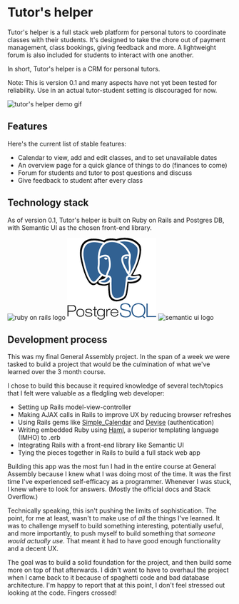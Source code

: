 # Tutor's helper

Tutor's helper is a full stack web platform for personal tutors to coordinate classes with their students. It's designed to take the chore out of payment management, class bookings, giving feedback and more. A lightweight forum is also included for students to interact with one another.

In short, Tutor's helper is a CRM for personal tutors.

Note: This is version 0.1 and many aspects have not yet been tested for reliability. Use in an actual tutor-student setting is discouraged for now.

![tutor's helper demo gif](http://i.giphy.com/l2JhMwxOduNqgVZsc.gif)

## Features

Here's the current list of stable features:
* Calendar to view, add and edit classes, and to set unavailable dates
* An overview page for a quick glance of things to do (finances to come)
* Forum for students and tutor to post questions and discuss
* Give feedback to student after every class

## Technology stack

As of version 0.1, Tutor's helper is built on Ruby on Rails and Postgres DB, with Semantic UI as the chosen front-end library.

![ruby on rails logo](http://logos-download.com/wp-content/uploads/2016/09/Ruby_on_Rails_logo_small.png)
![postgres sql logo](https://raw.githubusercontent.com/docker-library/docs/01c12653951b2fe592c1f93a13b4e289ada0e3a1/postgres/logo.png)
![semantic ui logo](https://dab1nmslvvntp.cloudfront.net/wp-content/uploads/2016/04/1461315888semantic.png)

## Development process

This was my final General Assembly project. In the span of a week we were tasked to build a project that would be the culmination of what we've learned over the 3 month course.

I chose to build this because it required knowledge of several tech/topics that I felt were valuable as a fledgling web developer:
* Setting up Rails model-view-controller
* Making AJAX calls in Rails to improve UX by reducing browser refreshes
* Using Rails gems like [Simple_Calendar](https://github.com/excid3/simple_calendar) and [Devise](https://github.com/plataformatec/devise) (authentication)
* Writing embedded Ruby using [Haml](https://github.com/haml/haml), a superior templating language (IMHO) to .erb
* Integrating Rails with a front-end library like Semantic UI
* Tying the pieces together in Rails to build a full stack web app

Building this app was the most fun I had in the entire course at General Assembly because I knew what I was doing most of the time. It was the first time I've experienced self-efficacy as a programmer. Whenever I was stuck, I knew where to look for answers. (Mostly the official docs and Stack Overflow.)

Technically speaking, this isn't pushing the limits of sophistication. The point, for me at least, wasn't to make use of _all_ the things I've learned. It was to challenge myself to build something interesting, potentially useful, and more importantly, to push myself to build something that _someone would actually use_. That meant it had to have good enough functionality and a decent UX.

The goal was to build a solid foundation for the project, and then build some more on top of that afterwards. I didn't want to have to overhaul the project when I came back to it because of spaghetti code and bad database architecture. I'm happy to report that at this point, I don't feel stressed out looking at the code. Fingers crossed!
